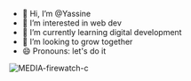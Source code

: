 - 👋 Hi, I’m @Yassine 
- 👀 I’m interested in web dev
- 🌱 I’m currently learning digital development
- 💞️ I’m looking to grow together
- 😄 Pronouns: let's do it


![MEDIA-firewatch-c](https://github.com/user-attachments/assets/ad86997f-3335-4470-8fe8-c14c31427b04)
